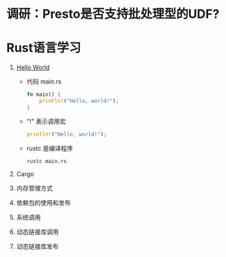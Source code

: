 # 调研：Presto是否支持批处理型的UDF?

# Rust语言学习

1. [Hello World](https://doc.rust-lang.org/stable/book/ch01-02-hello-world.html)
    * 代码 main.rs
        ```rust
        fn main() {
            println!("Hello, world!");
        }
        ```

    * "!" 表示调用宏
        ```rust
        println!("Hello, world!");
        ```
    * rustc 是编译程序
        ```shell
        rustc main.rs
        ```

1. Cargo

1. 内存管理方式

1. 依赖包的使用和发布

1. 系统调用

1. 动态链接库调用

1. 动态链接库发布
